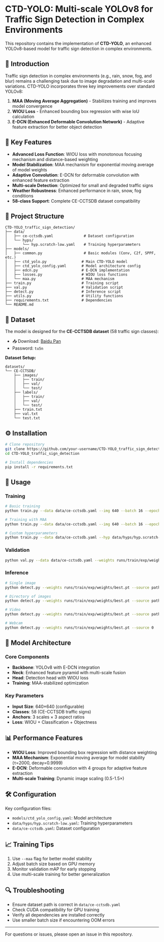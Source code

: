 # CTD-YOLO: Multi-scale YOLOv8 for Traffic Sign Detection in Complex Environments

This repository contains the implementation of **CTD-YOLO**, an enhanced YOLOv8-based model for traffic sign detection in complex environments.

## 📖 Introduction
Traffic sign detection in complex environments (e.g., rain, snow, fog, and blur) remains a challenging task due to image degradation and multi-scale variations. CTD-YOLO incorporates three key improvements over standard YOLOv8:

1. **MAA (Moving Average Aggregation)** - Stabilizes training and improves model convergence
2. **WIOU Loss** - Enhanced bounding box regression with wise IoU calculation
3. **E-DCN (Enhanced Deformable Convolution Network)** - Adaptive feature extraction for better object detection

## 🚀 Key Features
- **Advanced Loss Function**: WIOU loss with monotonous focusing mechanism and distance-based weighting
- **Model Stabilization**: MAA mechanism for exponential moving average of model weights
- **Adaptive Convolution**: E-DCN for deformable convolution with enhanced feature extraction
- **Multi-scale Detection**: Optimized for small and degraded traffic signs
- **Weather Robustness**: Enhanced performance in rain, snow, fog conditions
- **58-class Support**: Complete CE-CCTSDB dataset compatibility

## 📁 Project Structure
```
CTD-YOLO_traffic_sign_detection/
├── data/
│   ├── ce-cctsdb.yaml              # Dataset configuration
│   └── hyps/
│       └── hyp.scratch-low.yaml    # Training hyperparameters
├── models/
│   ├── common.py                   # Basic modules (Conv, C2f, SPPF, etc.)
│   ├── ctd_yolo.py                # Main CTD-YOLO model
│   ├── ctd_yolo_config.yaml       # Model architecture config
│   ├── edcn.py                    # E-DCN implementation
│   ├── losses.py                  # WIOU loss functions
│   └── maa.py                     # MAA mechanism
├── train.py                       # Training script
├── val.py                         # Validation script
├── detect.py                      # Inference script
├── utils.py                       # Utility functions
├── requirements.txt               # Dependencies
└── README.md
```

## 📂 Dataset
The model is designed for the **CE-CCTSDB dataset** (58 traffic sign classes):

- 📥 Download: [Baidu Pan](https://pan.baidu.com/s/1gie-eZPECoKpBxGd1vCmyQ?pwd=tu5n)  
- Password: `tu5n`

**Dataset Setup:**
```
datasets/
└── CE-CCTSDB/
    ├── images/
    │   ├── train/
    │   ├── val/
    │   └── test/
    ├── labels/
    │   ├── train/
    │   ├── val/
    │   └── test/
    ├── train.txt
    ├── val.txt
    └── test.txt
```

## ⚙️ Installation
```bash
# Clone repository
git clone https://github.com/your-username/CTD-YOLO_traffic_sign_detection.git
cd CTD-YOLO_traffic_sign_detection

# Install dependencies
pip install -r requirements.txt
```

## 🏃 Usage

### Training
```bash
# Basic training
python train.py --data data/ce-cctsdb.yaml --img 640 --batch 16 --epochs 100

# Training with MAA
python train.py --data data/ce-cctsdb.yaml --img 640 --batch 16 --epochs 100 --maa

# Custom hyperparameters
python train.py --data data/ce-cctsdb.yaml --hyp data/hyps/hyp.scratch-low.yaml --img 640 --batch 16 --epochs 100 --maa
```

### Validation
```bash
python val.py --data data/ce-cctsdb.yaml --weights runs/train/exp/weights/best.pt --img 640
```

### Inference
```bash
# Single image
python detect.py --weights runs/train/exp/weights/best.pt --source path/to/image.jpg

# Directory of images
python detect.py --weights runs/train/exp/weights/best.pt --source path/to/images/

# Video
python detect.py --weights runs/train/exp/weights/best.pt --source path/to/video.mp4

# Webcam
python detect.py --weights runs/train/exp/weights/best.pt --source 0
```

## 🔧 Model Architecture

### Core Components
- **Backbone**: YOLOv8 with E-DCN integration
- **Neck**: Enhanced feature pyramid with multi-scale fusion
- **Head**: Detection head with WIOU loss
- **Training**: MAA-stabilized optimization

### Key Parameters
- **Input Size**: 640×640 (configurable)
- **Classes**: 58 (CE-CCTSDB traffic signs)
- **Anchors**: 3 scales × 3 aspect ratios
- **Loss**: WIOU + Classification + Objectness

## 📊 Performance Features
- **WIOU Loss**: Improved bounding box regression with distance weighting
- **MAA Mechanism**: Exponential moving average for model stability (τ=2000, decay=0.9999)
- **E-DCN**: Deformable convolution with 4 groups for adaptive feature extraction
- **Multi-scale Training**: Dynamic image scaling (0.5-1.5×)

## 🛠️ Configuration
Key configuration files:
- `models/ctd_yolo_config.yaml`: Model architecture
- `data/hyps/hyp.scratch-low.yaml`: Training hyperparameters
- `data/ce-cctsdb.yaml`: Dataset configuration

## 📈 Training Tips
1. Use `--maa` flag for better model stability
2. Adjust batch size based on GPU memory
3. Monitor validation mAP for early stopping
4. Use multi-scale training for better generalization

## 🔍 Troubleshooting
- Ensure dataset path is correct in `data/ce-cctsdb.yaml`
- Check CUDA compatibility for GPU training
- Verify all dependencies are installed correctly
- Use smaller batch size if encountering OOM errors

---
For questions or issues, please open an issue in this repository.
